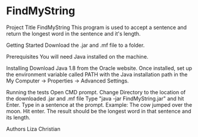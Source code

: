 # FindMyString

Project Title
FindMyString
This program is used to accept a sentence and return the longest word in the sentence and it's length.

Getting Started
Download the .jar and .mf file to a folder.

Prerequisites
You will need Java installed on the machine.

Installing
Download Java 1.8 from the Oracle website.
Once installed, set up the environment variable called PATH with the Java installation path in the My Computer -> Properties -> Advanced Settings.

Running the tests
Open CMD prompt.
Change Directory to the location of the downloaded .jar and .mf file
Type "java -jar FindMyString.jar" and hit Enter.
Type in a sentence at the prompt. Example: The cow jumped over the moon.
Hit enter.
The result should be the longest word in that sentence and its length.

Authors
Liza Christian
